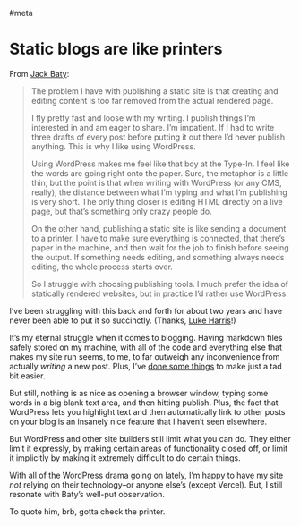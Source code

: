 #meta

# Static blogs are like printers

From [Jack Baty](https://archive.baty.net/2017/wordpress-is-a-typewriter/):

> The problem I have with publishing a static site is that creating and editing content is too far removed from the actual rendered page.
> 
> I fly pretty fast and loose with my writing. I publish things I’m interested in and am eager to share. I’m impatient. If I had to write three drafts of every post before putting it out there I’d never publish anything. This is why I like using WordPress.
> 
> Using WordPress makes me feel like that boy at the Type-In. I feel like the words are going right onto the paper. Sure, the metaphor is a little thin, but the point is that when writing with WordPress (or any CMS, really), the distance between what I’m typing and what I’m publishing is very short. The only thing closer is editing HTML directly on a live page, but that’s something only crazy people do.
> 
> On the other hand, publishing a static site is like sending a document to a printer. I have to make sure everything is connected, that there’s paper in the machine, and then wait for the job to finish before seeing the output. If something needs editing, and something always needs editing, the whole process starts over.
> 
> So I struggle with choosing publishing tools. I much prefer the idea of statically rendered websites, but in practice I’d rather use WordPress.

I’ve been struggling with this back and forth for about two years and have never been able to put it so succinctly. (Thanks, [Luke Harris](https://www.lkhrs.com/blog/2021/12/hugo/)!)

It’s my eternal struggle when it comes to blogging. Having markdown files safely stored on my machine, with all of the code and everything else that makes my site run seems, to me, to far outweigh any inconvenience from actually *writing* a new post. Plus, I’ve [done some things](https://www.dltn.io/posts/markdwown-sans-front-matter) to make just a tad bit easier.

But still, nothing is as nice as opening a browser window, typing some words in a big blank text area, and then hitting publish. Plus, the fact that WordPress lets you highlight text and then automatically link to other posts on your blog is an insanely nice feature that I haven’t seen elsewhere.

But WordPress and other site builders still limit what you can do. They either limit it expressly, by making certain areas of functionality closed off, or limit it implicitly by making it extremely difficult to do certain things.

With all of the WordPress drama going on lately, I’m happy to have my site *not* relying on their technology–or anyone else’s (except Vercel). But, I still resonate with Baty’s well-put observation.

To quote him, brb, gotta check the printer.